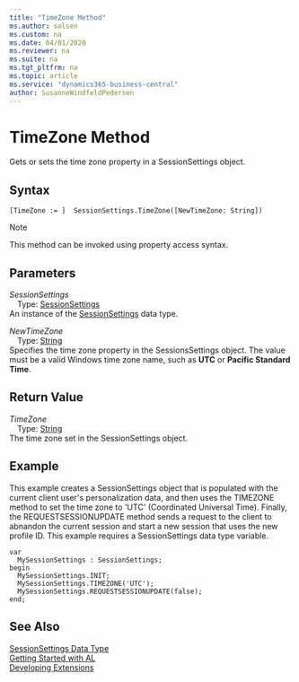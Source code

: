 ```yaml
---
title: "TimeZone Method"
ms.author: solsen
ms.custom: na
ms.date: 04/01/2020
ms.reviewer: na
ms.suite: na
ms.tgt_pltfrm: na
ms.topic: article
ms.service: "dynamics365-business-central"
author: SusanneWindfeldPedersen
---
```

[//]: # (START>DO_NOT_EDIT)
[//]: # (IMPORTANT:Do not edit any of the content between here and the END>DO_NOT_EDIT.)
[//]: # (Any modifications should be made in the .xml files in the ModernDev repo.)
# TimeZone Method
Gets or sets the time zone property in a SessionSettings object.


## Syntax
```
[TimeZone := ]  SessionSettings.TimeZone([NewTimeZone: String])
```
> [!NOTE]  
> This method can be invoked using property access syntax.  
## Parameters
*SessionSettings*  
&emsp;Type: [SessionSettings](sessionsettings-data-type.md)  
An instance of the [SessionSettings](sessionsettings-data-type.md) data type.  

*NewTimeZone*  
&emsp;Type: [String](../string/string-data-type.md)  
Specifies the time zone property in the SessionsSettings object. The value must be a valid Windows time zone name, such as **UTC** or **Pacific Standard Time**.  


## Return Value
*TimeZone*  
&emsp;Type: [String](../string/string-data-type.md)  
The time zone set in the SessionSettings object.
        


[//]: # (IMPORTANT: END>DO_NOT_EDIT)

## Example
This example creates a SessionSettings object that is populated with the current client user's personalization data, and then uses the TIMEZONE method to set the time zone to 'UTC' (Coordinated Universal Time). Finally, the REQUESTSESSIONUPDATE method sends a request to the client to abnandon the current session and start a new session that uses the new profile ID. This example requires a SessionSettings data type variable.

```
var
  MySessionSettings : SessionSettings;
begin
  MySessionSettings.INIT;
  MySessionSettings.TIMEZONE('UTC');
  MySessionSettings.REQUESTSESSIONUPDATE(false);
end;  
```  


## See Also
[SessionSettings Data Type](sessionsettings-data-type.md)  
[Getting Started with AL](../../devenv-get-started.md)  
[Developing Extensions](../../devenv-dev-overview.md)